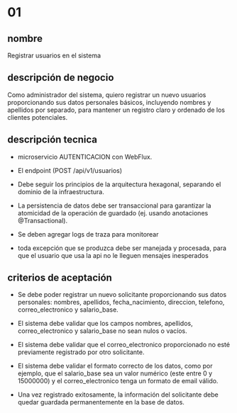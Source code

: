 # 01
## nombre
Registrar usuarios en el sistema

## descripción de negocio
Como administrador del sistema, quiero registrar un nuevo usuarios proporcionando sus datos personales básicos, incluyendo nombres y apellidos por separado, para mantener un registro claro y ordenado de los clientes potenciales.

## descripción tecnica
- microservicio AUTENTICACION con WebFlux.

- El endpoint (POST /api/v1/usuarios)

- Debe seguir los principios de la arquitectura hexagonal, separando el dominio de la infraestructura.

- La persistencia de datos debe ser transaccional para garantizar la atomicidad de la operación de guardado (ej. usando anotaciones @Transactional).

- Se deben agregar logs de traza para monitorear

- toda excepción que se produzca debe ser manejada y procesada, para que el usuario que usa la api no le lleguen mensajes inesperados

## criterios de aceptación
- Se debe poder registrar un nuevo solicitante proporcionando sus datos personales: nombres, apellidos, fecha_nacimiento, direccion, telefono, correo_electronico y salario_base.

- El sistema debe validar que los campos nombres, apellidos, correo_electronico y salario_base no sean nulos o vacíos.

- El sistema debe validar que el correo_electronico proporcionado no esté previamente registrado por otro solicitante.

- El sistema debe validar el formato correcto de los datos, como por ejemplo, que el salario_base sea un valor numérico (este entre 0 y 15000000) y el correo_electronico tenga un formato de email válido.

- Una vez registrado exitosamente, la información del solicitante debe quedar guardada permanentemente en la base de datos.